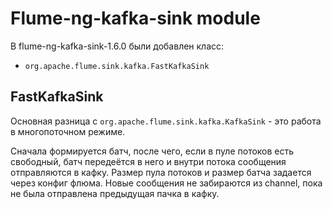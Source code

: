 # Flume-ng-kafka-sink module

В flume-ng-kafka-sink-1.6.0 были добавлен класс:
- `org.apache.flume.sink.kafka.FastKafkaSink`

## FastKafkaSink

Основная разница с `org.apache.flume.sink.kafka.KafkaSink` - это работа в многопоточном режиме.

Сначала формируется батч, после чего, если в пуле потоков есть свободный, батч передеётся в него и внутри потока сообщения отправляются в кафку.
Размер пула потоков и размер батча задается через конфиг флюма. Новые сообщения не забираются из channel, пока не была отправлена предыдущая пачка в кафку.
